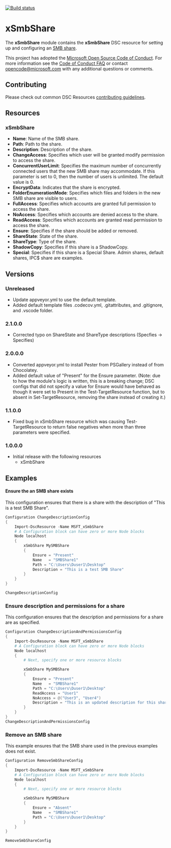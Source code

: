 [![Build status](https://ci.appveyor.com/api/projects/status/ttp6jlhjyef83sic/branch/master?svg=true)](https://ci.appveyor.com/project/PowerShell/xsmbshare/branch/master)

# xSmbShare

The **xSmbShare** module contains the **xSmbShare** DSC resource for setting up and configuring an [SMB share](http://technet.microsoft.com/en-us/library/cc734393%28v=WS.10%29.aspx).

This project has adopted the [Microsoft Open Source Code of Conduct](https://opensource.microsoft.com/codeofconduct/).
For more information see the [Code of Conduct FAQ](https://opensource.microsoft.com/codeofconduct/faq/) or contact [opencode@microsoft.com](mailto:opencode@microsoft.com) with any additional questions or comments.

## Contributing
Please check out common DSC Resources [contributing guidelines](https://github.com/PowerShell/DscResource.Kit/blob/master/CONTRIBUTING.md).


## Resources

### xSmbShare

* **Name**: Name of the SMB share.
* **Path**: Path to the share.
* **Description**: Description of the share.
* **ChangeAccess**: Specifies which user will be granted modify permission to access the share.
* **ConcurrentUserLimit**: Specifies the maximum number of concurrently connected users that the new SMB share may accommodate.
If this parameter is set to 0, then the number of users is unlimited.
The default value is 0.
* **EncryptData**: Indicates that the share is encrypted.
* **FolderEnumerationMode**: Specifies which files and folders in the new SMB share are visible to users.
* **FullAccess**: Specifies which accounts are granted full permission to access the share.
* **NoAccess**: Specifies which accounts are denied access to the share.
* **ReadAccess**: Specifies which accounts are granted read permission to access the share.
* **Ensure**: Specifies if the share should be added or removed.
* **ShareState**: State of the share.
* **ShareType**: Type of the share.
* **ShadowCopy**: Specifies if this share is a ShadowCopy.
* **Special**: Specifies if this share is a Special Share.
Admin shares, default shares, IPC$ share are examples.


## Versions

### Unreleased

* Update appveyor.yml to use the default template.
* Added default template files .codecov.yml, .gitattributes, and .gitignore, and
  .vscode folder.

### 2.1.0.0
* Corrected typo on ShareState and ShareType descriptions (Specfies -> Specifies)

### 2.0.0.0
* Converted appveyor.yml to install Pester from PSGallery instead of from Chocolatey.
* Added default value of "Present" for the Ensure parameter.  (Note:  due to how the module's logic is written, this is a breaking change; DSC configs that did not specify a value for Ensure would have behaved as though it were set to Present in the Test-TargetResource function, but to absent in Set-TargetResource, removing the share instead of creating it.)

### 1.1.0.0
* Fixed bug in xSmbShare resource which was causing Test-TargetResource to return false negatives when more than three parameters were specified.

### 1.0.0.0

* Initial release with the following resources
    - xSmbShare


## Examples
#### Ensure the an SMB share exists

This configuration ensures that there is a share with the description of "This is a test SMB Share".

```powershell
Configuration ChangeDescriptionConfig
{
    Import-DscResource -Name MSFT_xSmbShare
    # A Configuration block can have zero or more Node blocks
    Node localhost
    {
        xSmbShare MySMBShare
        {
            Ensure = "Present"
            Name   = "SMBShare1"
            Path = "C:\Users\Duser1\Desktop"
            Description = "This is a test SMB Share"
        }
    }
}

ChangeDescriptionConfig
```

### Ensure description and permissions for a share

This configuration ensures that the description and permissions for a share are as specified.

```powershell
Configuration ChangeDescriptionAndPermissionsConfig
{
    Import-DscResource -Name MSFT_xSmbShare
    # A Configuration block can have zero or more Node blocks
    Node localhost
    {
        # Next, specify one or more resource blocks

        xSmbShare MySMBShare
        {
            Ensure = "Present"
            Name   = "SMBShare1"
            Path = "C:\Users\Duser1\Desktop"
            ReadAccess = "User1"
            NoAccess = @("User3", "User4")
            Description = "This is an updated description for this share"
        }
    }
}
ChangeDescriptionAndPermissionsConfig
```

### Remove an SMB share

This example ensures that the SMB share used in the previous examples does not exist.

```powershell
Configuration RemoveSmbShareConfig
{
    Import-DscResource -Name MSFT_xSmbShare
    # A Configuration block can have zero or more Node blocks
    Node localhost
    {
        # Next, specify one or more resource blocks

        xSmbShare MySMBShare
        {
            Ensure = "Absent"
            Name   = "SMBShare1"
            Path = "C:\Users\Duser1\Desktop"
        }
    }
}

RemoveSmbShareConfig
```
